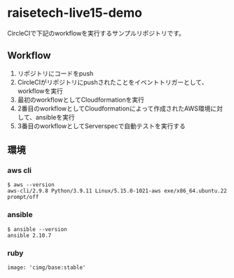 # raisetech-live15-demo
CircleCIで下記のworkflowを実行するサンプルリポジトリです。

## Workflow
1. リポジトリにコードをpush
2. CircleCIがリポジトリにpushされたことをイベントトリガーとして、workflowを実行
3. 最初のworkflowとしてCloudformationを実行
4. 2番目のworkflowとしてCloudformationによって作成されたAWS環境に対して、ansibleを実行
5. 3番目のworkflowとしてServerspecで自動テストを実行する

## 環境
### aws cli
```
$ aws --version
aws-cli/2.9.8 Python/3.9.11 Linux/5.15.0-1021-aws exe/x86_64.ubuntu.22 prompt/off
```

### ansible
```
$ ansible --version
ansible 2.10.7
```

### ruby
```
image: 'cimg/base:stable'
```

